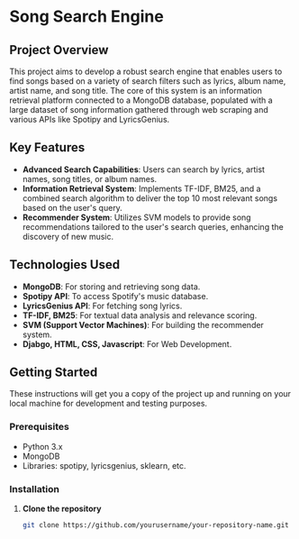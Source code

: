 # Song Search Engine

## Project Overview
This project aims to develop a robust search engine that enables users to find songs based on a variety of search filters such as lyrics, album name, artist name, and song title. The core of this system is an information retrieval platform connected to a MongoDB database, populated with a large dataset of song information gathered through web scraping and various APIs like Spotipy and LyricsGenius.

## Key Features
- **Advanced Search Capabilities**: Users can search by lyrics, artist names, song titles, or album names.
- **Information Retrieval System**: Implements TF-IDF, BM25, and a combined search algorithm to deliver the top 10 most relevant songs based on the user's query.
- **Recommender System**: Utilizes SVM models to provide song recommendations tailored to the user's search queries, enhancing the discovery of new music.

## Technologies Used
- **MongoDB**: For storing and retrieving song data.
- **Spotipy API**: To access Spotify's music database.
- **LyricsGenius API**: For fetching song lyrics.
- **TF-IDF, BM25**: For textual data analysis and relevance scoring.
- **SVM (Support Vector Machines)**: For building the recommender system.
- **Djabgo, HTML, CSS, Javascript**: For Web Development.

## Getting Started
These instructions will get you a copy of the project up and running on your local machine for development and testing purposes.

### Prerequisites
- Python 3.x
- MongoDB
- Libraries: spotipy, lyricsgenius, sklearn, etc.

### Installation
1. **Clone the repository**
   ```bash
   git clone https://github.com/yourusername/your-repository-name.git
